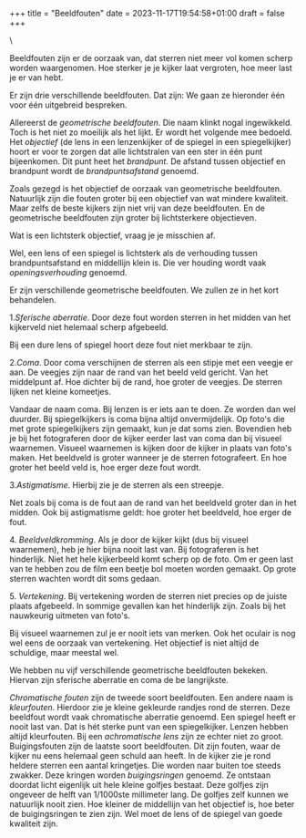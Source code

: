 +++
title = "Beeldfouten"
date = 2023-11-17T19:54:58+01:00
draft = false
+++

\

Beeldfouten zijn er de oorzaak van, dat sterren niet meer vol komen
scherp worden waargenomen. Hoe sterker je je kijker laat vergroten, hoe
meer last je er van hebt.

Er zijn drie verschillende beeldfouten. Dat zijn: We gaan ze hieronder
één voor één uitgebreid bespreken.

Allereerst de *geometrische beeldfouten*. Die naam klinkt nogal
ingewikkeld. Toch is het niet zo moeilijk als het lijkt. Er wordt het
volgende mee bedoeld. Het *objectief* (de lens in een lenzenkijker of de
spiegel in een spiegelkijker) hoort er voor te zorgen dat alle
lichtstralen van een ster in één punt bijeenkomen. Dit punt heet het
*brandpunt*. De afstand tussen objectief en brandpunt wordt de
*brandpuntsafstand* genoemd.

Zoals gezegd is het objectief de oorzaak van geometrische beeldfouten.
Natuurlijk zijn die fouten groter bij een objectief van wat mindere
kwaliteit. Maar zelfs de beste kijkers zijn niet vrij van deze
beeldfouten. En de geometrische beeldfouten zijn groter bij
lichtsterkere objectieven.

Wat is een lichtsterk objectief, vraag je je misschien af.

Wel, een lens of een spiegel is lichtsterk als de verhouding tussen
brandpuntsafstand en middellijn klein is. Die ver houding wordt vaak
*openingsverhouding* genoemd.

Er zijn verschillende geometrische beeldfouten. We zullen ze in het kort
behandelen.

1.*Sferische aberratie*. Door deze fout worden sterren in het midden van
het kijkerveld niet helemaal scherp afgebeeld.

Bij een dure lens of spiegel hoort deze fout niet merkbaar te zijn.

2.*Coma*. Door coma verschijnen de sterren als een stipje met een veegje
er aan. De veegjes zijn naar de rand van het beeld veld gericht. Van het
middelpunt af. Hoe dichter bij de rand, hoe groter de veegjes. De
sterren lijken net kleine komeetjes.

Vandaar de naam coma. Bij lenzen is er iets aan te doen. Ze worden dan
wel duurder. Bij spiegelkijkers is coma bijna altijd onvermijdelijk. Op
foto\'s die met grote spiegelkijkers zijn gemaakt, kun je dat soms zien.
Bovendien heb je bij het fotograferen door de kijker eerder last van
coma dan bij visueel waarnemen. Visueel waarnemen is kijken door de
kijker in plaats van foto\'s maken. Het beeldveld is groter wanneer je
de sterren fotografeert. En hoe groter het beeld veld is, hoe erger deze
fout wordt.

3.*Astigmatisme*. Hierbij zie je de sterren als een streepje.

Net zoals bij coma is de fout aan de rand van het beeldveld groter dan
in het midden. Ook bij astigmatisme geldt: hoe groter het beeldveld, hoe
erger de fout.

4\. *Beeldveldkromming*. Als je door de kijker kijkt (dus bij visueel
waarnemen), heb je hier bijna nooit last van. Bij fotograferen is het
hinderlijk. Niet het hele kijkerbeeld komt scherp op de foto. Om er geen
last van te hebben zou de film een beetje bol moeten worden gemaakt. Op
grote sterren wachten wordt dit soms gedaan.

5\. *Vertekening*. Bij vertekening worden de sterren niet precies op de
juiste plaats afgebeeld. In sommige gevallen kan het hinderlijk zijn.
Zoals bij het nauwkeurig uitmeten van foto\'s.

Bij visueel waarnemen zul je er nooit iets van merken. Ook het oculair
is nog wel eens de oorzaak van vertekening. Het objectief is niet altijd
de schuldige, maar meestal wel.

We hebben nu vijf verschillende geometrische beeldfouten bekeken.
Hiervan zijn sferische aberratie en coma de be langrijkste.

*Chromatische fouten* zijn de tweede soort beeldfouten. Een andere naam
is *kleurfouten*. Hierdoor zie je kleine gekleurde randjes rond de
sterren. Deze beeldfout wordt vaak chromatische aberratie genoemd. Een
spiegel heeft er nooit last van. Dat is hét sterke punt van een
spiegelkijker. Lenzen hebben altijd kleurfouten. Bij een *achromatische
lens* zijn ze echter niet zo groot.\
Buigingsfouten zijn de laatste soort beeldfouten. Dit zijn fouten, waar
de kijker nu eens helemaal geen schuld aan heeft. In de kijker zie je
rond heldere sterren een aantal kringetjes. Die worden naar buiten toe
steeds zwakker. Deze kringen worden *buigingsringen* genoemd. Ze
ontstaan doordat licht eigenlijk uit hele kleine golfjes bestaat. Deze
golfjes zijn ongeveer de helft van 1/1000ste millimeter lang. De golfjes
zelf kunnen we natuurlijk nooit zien. Hoe kleiner de middellijn van het
objectief is, hoe beter de buigingsringen te zien zijn. Wel moet de lens
of de spiegel van goede kwaliteit zijn.
